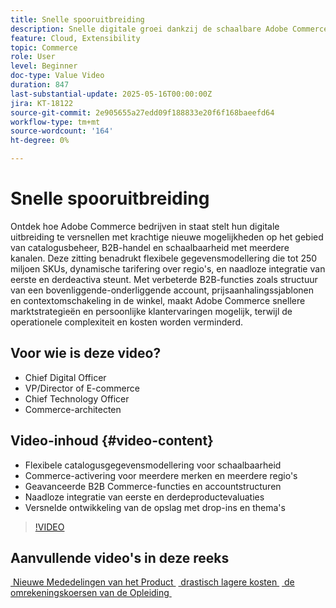 ```yaml
---
title: Snelle spooruitbreiding
description: Snelle digitale groei dankzij de schaalbare Adobe Commerce-catalogus, B2B-tools en uitbreidingsfuncties voor meerdere kanalen.
feature: Cloud, Extensibility
topic: Commerce
role: User
level: Beginner
doc-type: Value Video
duration: 847
last-substantial-update: 2025-05-16T00:00:00Z
jira: KT-18122
source-git-commit: 2e905655a27edd09f188833e20f6f168baeefd64
workflow-type: tm+mt
source-wordcount: '164'
ht-degree: 0%

---
```



# Snelle spooruitbreiding

Ontdek hoe Adobe Commerce bedrijven in staat stelt hun digitale uitbreiding te versnellen met krachtige nieuwe mogelijkheden op het gebied van catalogusbeheer, B2B-handel en schaalbaarheid met meerdere kanalen. Deze zitting benadrukt flexibele gegevensmodellering die tot 250 miljoen SKUs, dynamische tarifering over regio&#39;s, en naadloze integratie van eerste en derdeactiva steunt. Met verbeterde B2B-functies zoals structuur van een bovenliggende-onderliggende account, prijsaanhalingssjablonen en contextomschakeling in de winkel, maakt Adobe Commerce snellere marktstrategieën en persoonlijke klantervaringen mogelijk, terwijl de operationele complexiteit en kosten worden verminderd.

## Voor wie is deze video?

* Chief Digital Officer
* VP/Director of E-commerce
* Chief Technology Officer
* Commerce-architecten

## Video-inhoud {#video-content}

* Flexibele catalogusgegevensmodellering voor schaalbaarheid
* Commerce-activering voor meerdere merken en meerdere regio&#39;s
* Geavanceerde B2B Commerce-functies en accountstructuren
* Naadloze integratie van eerste en derdeproductevaluaties
* Versnelde ontwikkeling van de opslag met drop-ins en thema&#39;s

>[!VIDEO](https://video.tv.adobe.com/v/3458518/?learn=on&enablevpops)

## Aanvullende video&#39;s in deze reeks

[&#x200B; Nieuwe Mededelingen van het Product &#x200B;](./new-product-announcements.md)
[&#x200B; drastisch lagere kosten &#x200B;](./drastically-cut-costs.md)
[&#x200B; de omrekeningskoersen van de Opleiding &#x200B;](./supercharge-conversion-rates.md)
